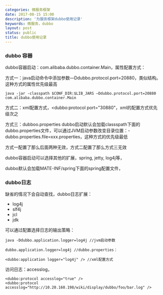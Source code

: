 ```yaml
---
categories: 微服务框架
date: 2017-08-15 15:00
description: '为服务框架dubbo使用记录'
keywords: 微服务，dubbo
layout: post
status: public
title: dubbo使用记录
---
```

### dubbo 容器

dubbo容器启动：com.alibaba.dubbo.container.Main，属性配置方式：

方式一：java启动命令中添加参数—Ddubbo.protocol.port=20880，类似结构。这种方式的属性优先级最高

```
java -jar -classpath $CONF_DIR:$LIB_JARS —Ddubbo.protocol.port=20880 com.alibaba.dubbo.container.Main
```

方式二：xml配置方式，<dubbo:protocol port="30880"，xml的配置方式优先级次之

方式三：dubboo.properties dubbo启动默认会加载classspath下面的dubbo.properties文件，可以通过JVM启动参数改变目录位置：-dubbo.properties.file=xxx.properties，这种方式的优先级最低

方式一配置了那么后面两种无效，方式二配置了那么方式三无效

dubbo容器启动可以选择其他的扩展，spring, jetty, log4j等，

dubbo默认会加载MATE-INF/spring下面的spring配置文件，


### dubbo日志

缺省的情况下会自动查找，dubbo日志扩展：
- log4j
- slf4j
- jcl
- jdk

可以通过配置选择日志的输出策略：

```
java -Ddubbo.application.logger=log4j //jvm启动参数

dubbo.application.logger=log4j //dubbo.properties：

<dubbo:application logger="log4j" /> //xml配置方式
```

访问日志：accesslog，

```
<dubbo:protocol accesslog="true" />
<dubbo:protocol accesslog="http://10.20.160.198/wiki/display/dubbo/foo/bar.log" />
```


